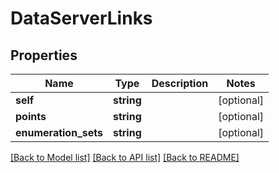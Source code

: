# DataServerLinks

## Properties
Name | Type | Description | Notes
------------ | ------------- | ------------- | -------------
**self** | **string** |  | [optional] 
**points** | **string** |  | [optional] 
**enumeration_sets** | **string** |  | [optional] 

[[Back to Model list]](../README.md#documentation-for-models) [[Back to API list]](../README.md#documentation-for-api-endpoints) [[Back to README]](../README.md)


